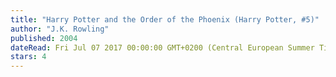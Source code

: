 ```yaml
---
title: "Harry Potter and the Order of the Phoenix (Harry Potter, #5)"
author: "J.K. Rowling"
published: 2004
dateRead: Fri Jul 07 2017 00:00:00 GMT+0200 (Central European Summer Time)
stars: 4
---
```


